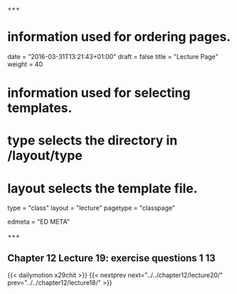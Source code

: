 +++
# information used for ordering pages.
date = "2016-03-31T13:21:43+01:00"
draft = false
title = "Lecture Page"
weight = 40

# information used for selecting templates.
# type selects the directory in /layout/type
# layout selects the template file.

type   = "class"
layout = "lecture"
pagetype = "classpage"





edmeta = "ED META"

+++
## Chapter 12 Lecture 19: exercise questions 1 13
{{< dailymotion x29chit >}}
{{< nextprev next="../../chapter12/lecture20/"     prev="../../chapter12/lecture18/"  >}}

